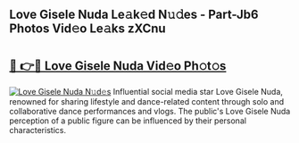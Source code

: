 ## Love Gisele Nuda Le𝚊k𝚎d N𝚞𝚍es - Part-Jb6 Photos Vid𝚎o Le𝚊ks zXCnu

# <h2><a href="http://fbbfp9f.evod.top/?m=Love+Gisele+Nuda">🔗 👉🔴 Love Gisele Nuda Vid𝚎o Ph𝚘t𝚘s</a></h2>

[![Love Gisele Nuda N𝚞d𝚎s](https://i.imgur.com/8V9OHl7.gif)](http://fbbfp9f.evod.top/?m=Love+Gisele+Nuda)
Influential social media star Love Gisele Nuda, renowned for sharing lifestyle and dance-related content through solo and collaborative dance performances and vlogs. The public's Love Gisele Nuda perception of a public figure can be influenced by their personal characteristics. 

